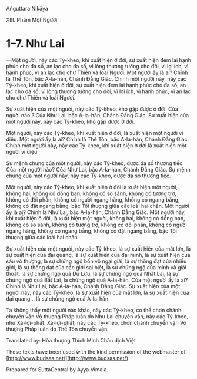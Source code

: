 Aṅguttara Nikāya

XIII. Phẩm Một Người

# 1–7. Như Lai

—Một người, này các Tỷ-kheo, khi xuất hiện ở đời, sự xuất hiện đem lại hạnh phúc cho đa số, an lạc cho đa số, vì lòng thương tưởng cho đời, vì lợi ích, vì hạnh phúc, vì an lạc cho chư Thiên và loài Người. Một người ấy là ai? Chính là Thế Tôn, bậc A-la-hán, Chánh Ðẳng Giác. Chính một người này, này các Tỷ-kheo, khi xuất hiện ở đời, sự xuất hiện đem lại hạnh phúc cho đa số, an lạc cho đa số, vì lòng thương tưởng cho đời, vì lợi ích, vì hạnh phúc, vì an lạc cho chư Thiên và loài Người.

Sự xuất hiện của một người, này các Tỷ-kheo, khó gặp được ở đời. Của người nào ? Của Như Lai, bậc A-la-hán, Chánh Ðẳng Giác. Sự xuất hiện của một người này, này các Tỷ-kheo, khó gặp được ở đời.

Một người, này các Tỷ-kheo, khi xuất hiện ở đời, là xuất hiện một người vi diệu. Một người ấy là ai? Chính là Thế Tôn, bậc A-la-hán, Chánh Ðẳng Giác. Chính một người này, này các Tỷ-kheo, khi xuất hiện ở đời là xuất hiện một người vi diệu.

Sự mệnh chung của một người, này các Tỷ-kheo, được đa số thương tiếc. Của một người nào? Của Như Lai, bậc A-la-hán, Chánh Ðẳng Giác. Sự mệnh chung của một người này, này các Tỷ-kheo, được đa số thương tiếc.

Một người, này các Tỷ-kheo, khi xuất hiện ở đời là xuất hiện một người, không hai, không có đồng bạn, không có so sánh, không có tương trợ, không có đối phần, không có người ngang hàng, không có ngang bằng, không có đặt ngang bằng, bậc Tối thượng giữa các loài hai chân. Một người ấy là ai? Chính là Như Lai, bậc A-la-hán, Chánh Ðẳng Giác. Một người này, khi xuất hiện ở đời, là xuất hiện một người, không hai, không có đồng bạn, không có so sánh, không có tương trợ, không có đối phần, không có người ngang hàng, không có ngang bằng, không có đặt ngang bằng, bậc Tối thượng giữa các loài hai chân.

Sự xuất hiện của một người, này các Tỷ-kheo, là sự xuất hiện của mắt lớn, là sự xuất hiện của đại quang, là sự xuất hiện của đại minh, là sự xuất hiện của sáu vô thượng, là sự chứng ngộ bốn vô ngại giải, là sự thông đạt của nhiều giới, là sự thông đạt của các giới sai biệt, là sự chứng ngộ của minh và giải thoát, là sự chứng ngộ quả Dự Lưu, là sự chứng ngộ quả Nhất Lai, là sự chứng ngộ quả Bất Lai, là chứng ngộ quả A-la-hán. Của một người ấy là ai? Chính là Như Lai, bậc A-la-hán, Chánh Ðẳng Giác. Sự xuất hiện của một người này, này các Tỷ-kheo, là sự xuất hiện của mắt lớn, là sự xuất hiện của đại quang... là sự chứng ngộ quả A-la-hán.

Ta không thấy một người nào khác, này các Tỷ-kheo, có thể chơn chánh chuyển vận Vô thượng Pháp luân do Như Lai chuyển vận, này các Tỷ-kheo, như Xá-lợi-phất. Xá-lợi-phất, này các Tỷ-kheo, chơn chánh chuyển vận Vô thượng Pháp luân do Thế Tôn chuyển vận.

Translated by: Hòa thượng Thích Minh Châu dịch Việt

These texts have been used with the kind permission of the webmaster of [http://www.budsas.net/](http://www.budsas.net/)

Prepared for SuttaCentral by Ayya Vimala.